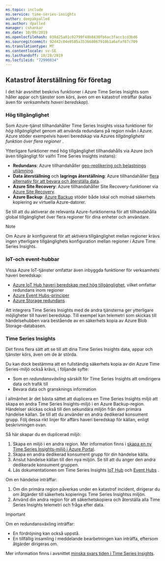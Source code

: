 ```yaml
---
ms.topic: include
ms.service: time-series-insights
author: deepakpalled
ms.author: dpalled
manager: cshankar
ms.date: 10/09/2019
ms.openlocfilehash: 038d25a01c02799f48b8430fb6ac3facc1cd3bd6
ms.sourcegitcommit: 92d42c04e0585a353668067910b1a6afaf07c709
ms.translationtype: MT
ms.contentlocale: sv-SE
ms.lasthandoff: 10/28/2019
ms.locfileid: "72990834"
---
```

## <a name="business-disaster-recovery"></a>Katastrof återställning för företag

I det här avsnittet beskrivs funktioner i Azure Time Series Insights som håller appar och tjänster som körs, även om en katastrof inträffar (kallas även för *verksamhets haveri beredskap*).

### <a name="high-availability"></a>Hög tillgänglighet

Som Azure-tjänst tillhandahåller Time Series Insights vissa funktioner för *hög tillgänglighet* genom att använda redundans på region nivån i Azure. Azure stöder exempelvis haveri beredskap via Azures *tillgänglighets funktion över flera regioner* .

Ytterligare funktioner med hög tillgänglighet tillhandahålls via Azure (och även tillgängligt för valfri Time Series Insights instans):

- **Redundans**: Azure tillhandahåller [geo-replikering och belastnings utjämning](https://docs.microsoft.com/azure/architecture/resiliency/recovery-loss-azure-region).
- **Data återställning** och **lagrings återställning**: Azure tillhandahåller [flera alternativ för att bevara och återställa data](https://docs.microsoft.com/azure/architecture/resiliency/recovery-data-corruption).
- **Azure Site Recovery**: Azure tillhandahåller Site Recovery-funktioner via [Azure Site Recovery](https://docs.microsoft.com/azure/site-recovery/).
- **Azure Backup**: [Azure Backup](https://docs.microsoft.com/azure/backup/backup-architecture) stöder både lokal och molnad säkerhets kopiering av virtuella Azure-datorer.

Se till att du aktiverar de relevanta Azure-funktionerna för att tillhandahålla global tillgänglighet över flera regioner för dina enheter och användare.

> [!NOTE]
> Om Azure är konfigurerat för att aktivera tillgänglighet mellan regioner krävs ingen ytterligare tillgänglighets konfiguration mellan regioner i Azure Time Series Insights.

### <a name="iot-and-event-hubs"></a>IoT-och event-hubbar

Vissa Azure IoT-tjänster omfattar även inbyggda funktioner för verksamhets haveri beredskap:

- [Azure IoT Hub haveri beredskap med hög tillgänglighet](https://docs.microsoft.com/azure/iot-hub/iot-hub-ha-dr), vilket omfattar redundans inom regioner
- [Azure Event Hubs-principer](https://docs.microsoft.com/azure/event-hubs/event-hubs-geo-dr)
- [Azure Storage redundans](https://docs.microsoft.com/azure/storage/common/storage-redundancy)

Att integrera Time Series Insights med de andra tjänsterna ger ytterligare möjligheter till haveri beredskap. Till exempel kan telemetri som skickas till händelsehubben vara bestående av en säkerhets kopia av Azure Blob Storage-databasen.

### <a name="time-series-insights"></a>Time Series Insights

Det finns flera sätt att se till att dina Time Series Insights data, appar och tjänster körs, även om de är störda. 

Du kan dock bestämma att en fullständig säkerhets kopia av din Azure Time Series-miljö också krävs, i följande syfte:

- Som en *redundansväxling* särskilt för Time Series Insights att omdirigera data och trafik till
- Bevara data och gransknings information

I allmänhet är det bästa sättet att duplicera en Time Series Insights miljö att skapa en andra Time Series Insights-miljö i en Azure Backup-region. Händelser skickas också till den sekundära miljön från den primära händelse källan. Se till att du använder en andra dedikerad konsument grupp. Följ dessa rikt linjer för affärs haveri beredskap för källan, enligt beskrivningen ovan.

Så här skapar du en duplicerad miljö:

1. Skapa en miljö i en andra region. Mer information finns i [skapa en ny Time Series Insights-miljö i Azure Portal](https://docs.microsoft.com/azure/time-series-insights/time-series-insights-get-started).
1. Skapa en andra dedikerad konsument grupp för din händelse källa.
1. Anslut händelse källan till den nya miljön. Se till att du anger den andra dedikerade konsument gruppen.
1. Läs dokumentationen om Time Series Insights [IoT Hub](https://docs.microsoft.com/azure/time-series-insights/time-series-insights-how-to-add-an-event-source-iothub) och [Event Hubs](https://docs.microsoft.com/azure/time-series-insights/time-series-insights-data-access) .

Om en händelse inträffar:

1. Om din primära region påverkas under en katastrof incident, dirigerar du om åtgärder till säkerhets kopierings Time Series Insightss miljön.
1. Använd din andra region för att säkerhetskopiera och återställa alla Time Series Insights telemetri och fråga efter data.

> [!IMPORTANT]
> Om en redundansväxling inträffar:
> 
> * En fördröjning kan också uppstå.
> * En tillfällig insamling i meddelande bearbetningen kan inträffa, eftersom åtgärder dirigeras om.
> 
> Mer information finns i avsnittet [minska svars tiden i Time Series Insights](https://docs.microsoft.com/azure/time-series-insights/time-series-insights-environment-mitigate-latency).

